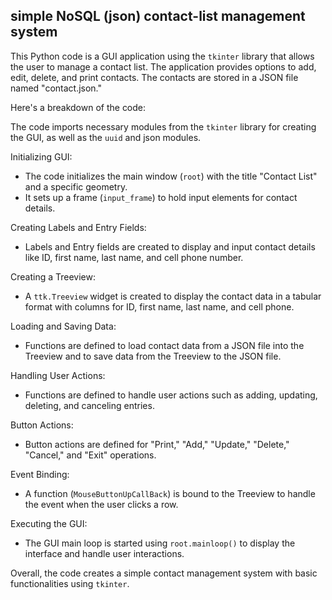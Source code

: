 ## simple NoSQL (json) contact-list management system

This Python code is a GUI application using the `tkinter` library that allows the user to manage a contact list. The application provides options to add, edit, delete, and print contacts. The contacts are stored in a JSON file named "contact.json."

Here's a breakdown of the code:

The code imports necessary modules from the `tkinter` library for creating the GUI, as well as the `uuid` and json modules.

Initializing GUI:
- The code initializes the main window (`root`) with the title "Contact List" and a specific geometry.
- It sets up a frame (`input_frame`) to hold input elements for contact details.

Creating Labels and Entry Fields:
- Labels and Entry fields are created to display and input contact details like ID, first name, last name, and cell phone number.

Creating a Treeview:
- A `ttk.Treeview` widget is created to display the contact data in a tabular format with columns for ID, first name, last name, and cell phone.

Loading and Saving Data:
- Functions are defined to load contact data from a JSON file into the Treeview and to save data from the Treeview to the JSON file.

Handling User Actions:
- Functions are defined to handle user actions such as adding, updating, deleting, and canceling entries.

Button Actions:
- Button actions are defined for "Print," "Add," "Update," "Delete," "Cancel," and "Exit" operations.

Event Binding:
- A function (`MouseButtonUpCallBack`) is bound to the Treeview to handle the event when the user clicks a row.

Executing the GUI:
- The GUI main loop is started using `root.mainloop()` to display the interface and handle user interactions.

Overall, the code creates a simple contact management system with basic functionalities using `tkinter`.
